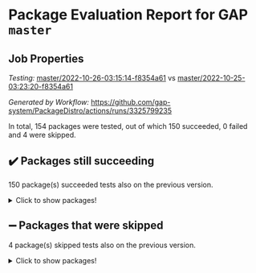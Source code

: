 # Package Evaluation Report for GAP `master`

## Job Properties

*Testing:* [master/2022-10-26-03:15:14-f8354a61](https://github.com/gap-system/PackageDistro/blob/data/reports/master/2022-10-26-03:15:14-f8354a61) vs [master/2022-10-25-03:23:20-f8354a61](https://github.com/gap-system/PackageDistro/blob/data/reports/master/2022-10-25-03:23:20-f8354a61)

*Generated by Workflow:* https://github.com/gap-system/PackageDistro/actions/runs/3325799235

In total, 154 packages were tested, out of which 150 succeeded, 0 failed and 4 were skipped.

## :heavy_check_mark: Packages still succeeding

150 package(s) succeeded tests also on the previous version.
<details><summary>Click to show packages!</summary>

- 4ti2interface 2022.09-01 [(success)](https://github.com/gap-system/PackageDistro/actions/runs/3325799235/jobs/5498961652)
- ace 5.6.1 [(success)](https://github.com/gap-system/PackageDistro/actions/runs/3325799235/jobs/5498961719)
- aclib 1.3.2 [(success)](https://github.com/gap-system/PackageDistro/actions/runs/3325799235/jobs/5498961793)
- agt 0.3 [(success)](https://github.com/gap-system/PackageDistro/actions/runs/3325799235/jobs/5498961842)
- alnuth 3.2.1 [(success)](https://github.com/gap-system/PackageDistro/actions/runs/3325799235/jobs/5498961896)
- anupq 3.2.6 [(success)](https://github.com/gap-system/PackageDistro/actions/runs/3325799235/jobs/5498961964)
- atlasrep 2.1.6 [(success)](https://github.com/gap-system/PackageDistro/actions/runs/3325799235/jobs/5498962038)
- autodoc 2022.10.20 [(success)](https://github.com/gap-system/PackageDistro/actions/runs/3325799235/jobs/5498962102)
- automata 1.15 [(success)](https://github.com/gap-system/PackageDistro/actions/runs/3325799235/jobs/5498962152)
- automgrp 1.3.2 [(success)](https://github.com/gap-system/PackageDistro/actions/runs/3325799235/jobs/5498962198)
- autpgrp 1.11 [(success)](https://github.com/gap-system/PackageDistro/actions/runs/3325799235/jobs/5498962257)
- cap 2022.10-06 [(success)](https://github.com/gap-system/PackageDistro/actions/runs/3325799235/jobs/5498962328)
- caratinterface 2.3.4 [(success)](https://github.com/gap-system/PackageDistro/actions/runs/3325799235/jobs/5498962377)
- cddinterface 2022.08.11 [(success)](https://github.com/gap-system/PackageDistro/actions/runs/3325799235/jobs/5498962415)
- circle 1.6.5 [(success)](https://github.com/gap-system/PackageDistro/actions/runs/3325799235/jobs/5498962460)
- classicpres 1.22 [(success)](https://github.com/gap-system/PackageDistro/actions/runs/3325799235/jobs/5498962508)
- cohomolo 1.6.10 [(success)](https://github.com/gap-system/PackageDistro/actions/runs/3325799235/jobs/5498962551)
- congruence 1.2.4 [(success)](https://github.com/gap-system/PackageDistro/actions/runs/3325799235/jobs/5498962607)
- corelg 1.56 [(success)](https://github.com/gap-system/PackageDistro/actions/runs/3325799235/jobs/5498962670)
- crime 1.6 [(success)](https://github.com/gap-system/PackageDistro/actions/runs/3325799235/jobs/5498962746)
- crisp 1.4.5 [(success)](https://github.com/gap-system/PackageDistro/actions/runs/3325799235/jobs/5498962813)
- crypting 0.10.3 [(success)](https://github.com/gap-system/PackageDistro/actions/runs/3325799235/jobs/5498962888)
- cryst 4.1.25 [(success)](https://github.com/gap-system/PackageDistro/actions/runs/3325799235/jobs/5498962959)
- crystcat 1.1.10 [(success)](https://github.com/gap-system/PackageDistro/actions/runs/3325799235/jobs/5498963030)
- ctbllib 1.3.4 [(success)](https://github.com/gap-system/PackageDistro/actions/runs/3325799235/jobs/5498963106)
- cubefree 1.19 [(success)](https://github.com/gap-system/PackageDistro/actions/runs/3325799235/jobs/5498963174)
- curlinterface 2.3.1 [(success)](https://github.com/gap-system/PackageDistro/actions/runs/3325799235/jobs/5498963246)
- cvec 2.7.6 [(success)](https://github.com/gap-system/PackageDistro/actions/runs/3325799235/jobs/5498963339)
- datastructures 0.2.7 [(success)](https://github.com/gap-system/PackageDistro/actions/runs/3325799235/jobs/5498963449)
- deepthought 1.0.6 [(success)](https://github.com/gap-system/PackageDistro/actions/runs/3325799235/jobs/5498963516)
- design 1.7 [(success)](https://github.com/gap-system/PackageDistro/actions/runs/3325799235/jobs/5498963582)
- difsets 2.3.1 [(success)](https://github.com/gap-system/PackageDistro/actions/runs/3325799235/jobs/5498963641)
- digraphs 1.6.0 [(success)](https://github.com/gap-system/PackageDistro/actions/runs/3325799235/jobs/5498963687)
- edim 1.3.6 [(success)](https://github.com/gap-system/PackageDistro/actions/runs/3325799235/jobs/5498963762)
- example 4.3.2 [(success)](https://github.com/gap-system/PackageDistro/actions/runs/3325799235/jobs/5498963818)
- examplesforhomalg 2022.10-01 [(success)](https://github.com/gap-system/PackageDistro/actions/runs/3325799235/jobs/5498963883)
- factint 1.6.3 [(success)](https://github.com/gap-system/PackageDistro/actions/runs/3325799235/jobs/5498963937)
- ferret 1.0.9 [(success)](https://github.com/gap-system/PackageDistro/actions/runs/3325799235/jobs/5498964008)
- fga 1.4.0 [(success)](https://github.com/gap-system/PackageDistro/actions/runs/3325799235/jobs/5498964076)
- fining 1.5.1 [(success)](https://github.com/gap-system/PackageDistro/actions/runs/3325799235/jobs/5498964133)
- float 1.0.3 [(success)](https://github.com/gap-system/PackageDistro/actions/runs/3325799235/jobs/5498964223)
- format 1.4.3 [(success)](https://github.com/gap-system/PackageDistro/actions/runs/3325799235/jobs/5498964271)
- forms 1.2.9 [(success)](https://github.com/gap-system/PackageDistro/actions/runs/3325799235/jobs/5498964327)
- fplsa 1.2.5 [(success)](https://github.com/gap-system/PackageDistro/actions/runs/3325799235/jobs/5498964375)
- fr 2.4.11 [(success)](https://github.com/gap-system/PackageDistro/actions/runs/3325799235/jobs/5498964439)
- francy 1.2.5 [(success)](https://github.com/gap-system/PackageDistro/actions/runs/3325799235/jobs/5498964504)
- fwtree 1.3 [(success)](https://github.com/gap-system/PackageDistro/actions/runs/3325799235/jobs/5498964570)
- gapdoc 1.6.6 [(success)](https://github.com/gap-system/PackageDistro/actions/runs/3325799235/jobs/5498964619)
- gauss 2022.10-01 [(success)](https://github.com/gap-system/PackageDistro/actions/runs/3325799235/jobs/5498964672)
- gaussforhomalg 2022.08-03 [(success)](https://github.com/gap-system/PackageDistro/actions/runs/3325799235/jobs/5498964749)
- gbnp 1.0.5 [(success)](https://github.com/gap-system/PackageDistro/actions/runs/3325799235/jobs/5498964852)
- generalizedmorphismsforcap 2022.09-01 [(success)](https://github.com/gap-system/PackageDistro/actions/runs/3325799235/jobs/5498964929)
- genss 1.6.8 [(success)](https://github.com/gap-system/PackageDistro/actions/runs/3325799235/jobs/5498965024)
- gradedmodules 2022.09-02 [(success)](https://github.com/gap-system/PackageDistro/actions/runs/3325799235/jobs/5498965127)
- gradedringforhomalg 2022.10-01 [(success)](https://github.com/gap-system/PackageDistro/actions/runs/3325799235/jobs/5498965253)
- grape 4.8.5 [(success)](https://github.com/gap-system/PackageDistro/actions/runs/3325799235/jobs/5498965383)
- groupoids 1.71 [(success)](https://github.com/gap-system/PackageDistro/actions/runs/3325799235/jobs/5498965479)
- grpconst 2.6.2 [(success)](https://github.com/gap-system/PackageDistro/actions/runs/3325799235/jobs/5498965560)
- guarana 0.96.3 [(success)](https://github.com/gap-system/PackageDistro/actions/runs/3325799235/jobs/5498965661)
- guava 3.17 [(success)](https://github.com/gap-system/PackageDistro/actions/runs/3325799235/jobs/5498965781)
- hap 1.47 [(success)](https://github.com/gap-system/PackageDistro/actions/runs/3325799235/jobs/5498965897)
- hapcryst 0.1.15 [(success)](https://github.com/gap-system/PackageDistro/actions/runs/3325799235/jobs/5498965975)
- hecke 1.5.3 [(success)](https://github.com/gap-system/PackageDistro/actions/runs/3325799235/jobs/5498966066)
- help 3.5 [(success)](https://github.com/gap-system/PackageDistro/actions/runs/3325799235/jobs/5498966177)
- homalg 2022.08-04 [(success)](https://github.com/gap-system/PackageDistro/actions/runs/3325799235/jobs/5498966315)
- homalgtocas 2022.10-01 [(success)](https://github.com/gap-system/PackageDistro/actions/runs/3325799235/jobs/5498966414)
- idrel 2.44 [(success)](https://github.com/gap-system/PackageDistro/actions/runs/3325799235/jobs/5498966491)
- images 1.3.1 [(success)](https://github.com/gap-system/PackageDistro/actions/runs/3325799235/jobs/5498966568)
- intpic 0.3.0 [(success)](https://github.com/gap-system/PackageDistro/actions/runs/3325799235/jobs/5498966646)
- io 4.8.0 [(success)](https://github.com/gap-system/PackageDistro/actions/runs/3325799235/jobs/5498966762)
- io_forhomalg 2022.09-01 [(success)](https://github.com/gap-system/PackageDistro/actions/runs/3325799235/jobs/5498966836)
- irredsol 1.4.3 [(success)](https://github.com/gap-system/PackageDistro/actions/runs/3325799235/jobs/5498966894)
- json 2.1.1 [(success)](https://github.com/gap-system/PackageDistro/actions/runs/3325799235/jobs/5498966967)
- jupyterkernel 1.4.1 [(success)](https://github.com/gap-system/PackageDistro/actions/runs/3325799235/jobs/5498967031)
- jupyterviz 1.5.6 [(success)](https://github.com/gap-system/PackageDistro/actions/runs/3325799235/jobs/5498967087)
- kan 1.34 [(success)](https://github.com/gap-system/PackageDistro/actions/runs/3325799235/jobs/5498967157)
- kbmag 1.5.10 [(success)](https://github.com/gap-system/PackageDistro/actions/runs/3325799235/jobs/5498967227)
- laguna 3.9.5 [(success)](https://github.com/gap-system/PackageDistro/actions/runs/3325799235/jobs/5498967298)
- liealgdb 2.2.1 [(success)](https://github.com/gap-system/PackageDistro/actions/runs/3325799235/jobs/5498967346)
- liepring 2.8 [(success)](https://github.com/gap-system/PackageDistro/actions/runs/3325799235/jobs/5498967414)
- liering 2.4.2 [(success)](https://github.com/gap-system/PackageDistro/actions/runs/3325799235/jobs/5498967471)
- linearalgebraforcap 2022.10-04 [(success)](https://github.com/gap-system/PackageDistro/actions/runs/3325799235/jobs/5498967532)
- localizeringforhomalg 2022.09-01 [(success)](https://github.com/gap-system/PackageDistro/actions/runs/3325799235/jobs/5498967605)
- loops 3.4.2 [(success)](https://github.com/gap-system/PackageDistro/actions/runs/3325799235/jobs/5498967667)
- lpres 1.0.3 [(success)](https://github.com/gap-system/PackageDistro/actions/runs/3325799235/jobs/5498967732)
- majoranaalgebras 1.5 [(success)](https://github.com/gap-system/PackageDistro/actions/runs/3325799235/jobs/5498967818)
- mapclass 1.4.6 [(success)](https://github.com/gap-system/PackageDistro/actions/runs/3325799235/jobs/5498967899)
- matgrp 0.70 [(success)](https://github.com/gap-system/PackageDistro/actions/runs/3325799235/jobs/5498968033)
- matricesforhomalg 2022.10-05 [(success)](https://github.com/gap-system/PackageDistro/actions/runs/3325799235/jobs/5498968114)
- modisom 2.5.3 [(success)](https://github.com/gap-system/PackageDistro/actions/runs/3325799235/jobs/5498968183)
- modulepresentationsforcap 2022.10-04 [(success)](https://github.com/gap-system/PackageDistro/actions/runs/3325799235/jobs/5498968266)
- modules 2022.09-01 [(success)](https://github.com/gap-system/PackageDistro/actions/runs/3325799235/jobs/5498968364)
- monoidalcategories 2022.10-01 [(success)](https://github.com/gap-system/PackageDistro/actions/runs/3325799235/jobs/5498968447)
- nconvex 2022.09-01 [(success)](https://github.com/gap-system/PackageDistro/actions/runs/3325799235/jobs/5498968545)
- nilmat 1.4.2 [(success)](https://github.com/gap-system/PackageDistro/actions/runs/3325799235/jobs/5498968621)
- nock 1.5 [(success)](https://github.com/gap-system/PackageDistro/actions/runs/3325799235/jobs/5498968712)
- normalizinterface 1.3.4 [(success)](https://github.com/gap-system/PackageDistro/actions/runs/3325799235/jobs/5498968801)
- nq 2.5.8 [(success)](https://github.com/gap-system/PackageDistro/actions/runs/3325799235/jobs/5498968888)
- numericalsgps 1.3.1 [(success)](https://github.com/gap-system/PackageDistro/actions/runs/3325799235/jobs/5498968990)
- openmath 11.5.1 [(success)](https://github.com/gap-system/PackageDistro/actions/runs/3325799235/jobs/5498969087)
- orb 4.9.0 [(success)](https://github.com/gap-system/PackageDistro/actions/runs/3325799235/jobs/5498969192)
- packagemanager 1.3.2 [(success)](https://github.com/gap-system/PackageDistro/actions/runs/3325799235/jobs/5498969297)
- patternclass 2.4.3 [(success)](https://github.com/gap-system/PackageDistro/actions/runs/3325799235/jobs/5498969384)
- permut 2.0.4 [(success)](https://github.com/gap-system/PackageDistro/actions/runs/3325799235/jobs/5498969477)
- polenta 1.3.10 [(success)](https://github.com/gap-system/PackageDistro/actions/runs/3325799235/jobs/5498969568)
- polymaking 0.8.6 [(success)](https://github.com/gap-system/PackageDistro/actions/runs/3325799235/jobs/5498969676)
- primgrp 3.4.2 [(success)](https://github.com/gap-system/PackageDistro/actions/runs/3325799235/jobs/5498969794)
- profiling 2.5.1 [(success)](https://github.com/gap-system/PackageDistro/actions/runs/3325799235/jobs/5498969895)
- qpa 1.34 [(success)](https://github.com/gap-system/PackageDistro/actions/runs/3325799235/jobs/5498969976)
- quagroup 1.8.3 [(success)](https://github.com/gap-system/PackageDistro/actions/runs/3325799235/jobs/5498970061)
- radiroot 2.9 [(success)](https://github.com/gap-system/PackageDistro/actions/runs/3325799235/jobs/5498970146)
- rcwa 4.7.0 [(success)](https://github.com/gap-system/PackageDistro/actions/runs/3325799235/jobs/5498970279)
- rds 1.8 [(success)](https://github.com/gap-system/PackageDistro/actions/runs/3325799235/jobs/5498970366)
- recog 1.4.2 [(success)](https://github.com/gap-system/PackageDistro/actions/runs/3325799235/jobs/5498970455)
- repndecomp 1.2.1 [(success)](https://github.com/gap-system/PackageDistro/actions/runs/3325799235/jobs/5498970548)
- repsn 3.1.0 [(success)](https://github.com/gap-system/PackageDistro/actions/runs/3325799235/jobs/5498970632)
- resclasses 4.7.3 [(success)](https://github.com/gap-system/PackageDistro/actions/runs/3325799235/jobs/5498970731)
- ringsforhomalg 2022.10-02 [(success)](https://github.com/gap-system/PackageDistro/actions/runs/3325799235/jobs/5498970833)
- sco 2022.09-01 [(success)](https://github.com/gap-system/PackageDistro/actions/runs/3325799235/jobs/5498970981)
- scscp 2.3.1 [(success)](https://github.com/gap-system/PackageDistro/actions/runs/3325799235/jobs/5498971073)
- semigroups 5.0.2 [(success)](https://github.com/gap-system/PackageDistro/actions/runs/3325799235/jobs/5498971138)
- sglppow 2.2 [(success)](https://github.com/gap-system/PackageDistro/actions/runs/3325799235/jobs/5498971226)
- sgpviz 0.999.5 [(success)](https://github.com/gap-system/PackageDistro/actions/runs/3325799235/jobs/5498971308)
- simpcomp 2.1.14 [(success)](https://github.com/gap-system/PackageDistro/actions/runs/3325799235/jobs/5498971386)
- singular 2022.09.23 [(success)](https://github.com/gap-system/PackageDistro/actions/runs/3325799235/jobs/5498971451)
- sla 1.5.3 [(success)](https://github.com/gap-system/PackageDistro/actions/runs/3325799235/jobs/5498971526)
- smallgrp 1.5 [(success)](https://github.com/gap-system/PackageDistro/actions/runs/3325799235/jobs/5498971593)
- smallsemi 0.6.13 [(success)](https://github.com/gap-system/PackageDistro/actions/runs/3325799235/jobs/5498971672)
- sonata 2.9.5 [(success)](https://github.com/gap-system/PackageDistro/actions/runs/3325799235/jobs/5498971737)
- sophus 1.27 [(success)](https://github.com/gap-system/PackageDistro/actions/runs/3325799235/jobs/5498971815)
- spinsym 1.5.2 [(success)](https://github.com/gap-system/PackageDistro/actions/runs/3325799235/jobs/5498971874)
- standardff 0.9.4 [(success)](https://github.com/gap-system/PackageDistro/actions/runs/3325799235/jobs/5498971932)
- symbcompcc 1.3.2 [(success)](https://github.com/gap-system/PackageDistro/actions/runs/3325799235/jobs/5498972004)
- thelma 1.3 [(success)](https://github.com/gap-system/PackageDistro/actions/runs/3325799235/jobs/5498972087)
- tomlib 1.2.9 [(success)](https://github.com/gap-system/PackageDistro/actions/runs/3325799235/jobs/5498972205)
- toolsforhomalg 2022.09-08 [(success)](https://github.com/gap-system/PackageDistro/actions/runs/3325799235/jobs/5498972281)
- toric 1.9.5 [(success)](https://github.com/gap-system/PackageDistro/actions/runs/3325799235/jobs/5498972366)
- toricvarieties 2022.07.13 [(success)](https://github.com/gap-system/PackageDistro/actions/runs/3325799235/jobs/5498972453)
- transgrp 3.6.3 [(success)](https://github.com/gap-system/PackageDistro/actions/runs/3325799235/jobs/5498972539)
- ugaly 4.0.3 [(success)](https://github.com/gap-system/PackageDistro/actions/runs/3325799235/jobs/5498972641)
- unipot 1.5 [(success)](https://github.com/gap-system/PackageDistro/actions/runs/3325799235/jobs/5498972727)
- unitlib 4.1.0 [(success)](https://github.com/gap-system/PackageDistro/actions/runs/3325799235/jobs/5498972809)
- utils 0.77 [(success)](https://github.com/gap-system/PackageDistro/actions/runs/3325799235/jobs/5498973318)
- uuid 0.7 [(success)](https://github.com/gap-system/PackageDistro/actions/runs/3325799235/jobs/5498973399)
- walrus 0.9991 [(success)](https://github.com/gap-system/PackageDistro/actions/runs/3325799235/jobs/5498973491)
- wedderga 4.10.2 [(success)](https://github.com/gap-system/PackageDistro/actions/runs/3325799235/jobs/5498973595)
- xmod 2.88 [(success)](https://github.com/gap-system/PackageDistro/actions/runs/3325799235/jobs/5498973680)
- xmodalg 1.22 [(success)](https://github.com/gap-system/PackageDistro/actions/runs/3325799235/jobs/5498973773)
- yangbaxter 0.10.1 [(success)](https://github.com/gap-system/PackageDistro/actions/runs/3325799235/jobs/5498973875)
- zeromqinterface 0.14 [(success)](https://github.com/gap-system/PackageDistro/actions/runs/3325799235/jobs/5498973954)
</details>

## :heavy_minus_sign: Packages that were skipped

4 package(s) skipped tests also on the previous version.
<details><summary>Click to show packages!</summary>

- browse 1.8.18 [(skipped)](https://github.com/gap-system/PackageDistro/actions/runs/3325799235/jobs/5498862288)
- itc 1.5.1 [(skipped)](https://github.com/gap-system/PackageDistro/actions/runs/3325799235/jobs/5498862288)
- polycyclic 2.16 [(skipped)](https://github.com/gap-system/PackageDistro/actions/runs/3325799235/jobs/5498862288)
- xgap 4.31 [(skipped)](https://github.com/gap-system/PackageDistro/actions/runs/3325799235/jobs/5498862288)
</details>

